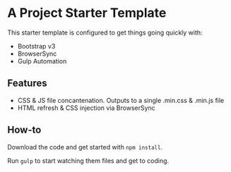 # A Project Starter Template

This starter template is configured to get things going quickly with:
* Bootstrap v3
* BrowserSync
* Gulp Automation

## Features
* CSS & JS file concantenation. Outputs to a single .min.css & .min.js file
* HTML refresh & CSS injection via BrowserSync

## How-to
Download the code and get started with `npm install`.

Run `gulp` to start watching them files and get to coding.
